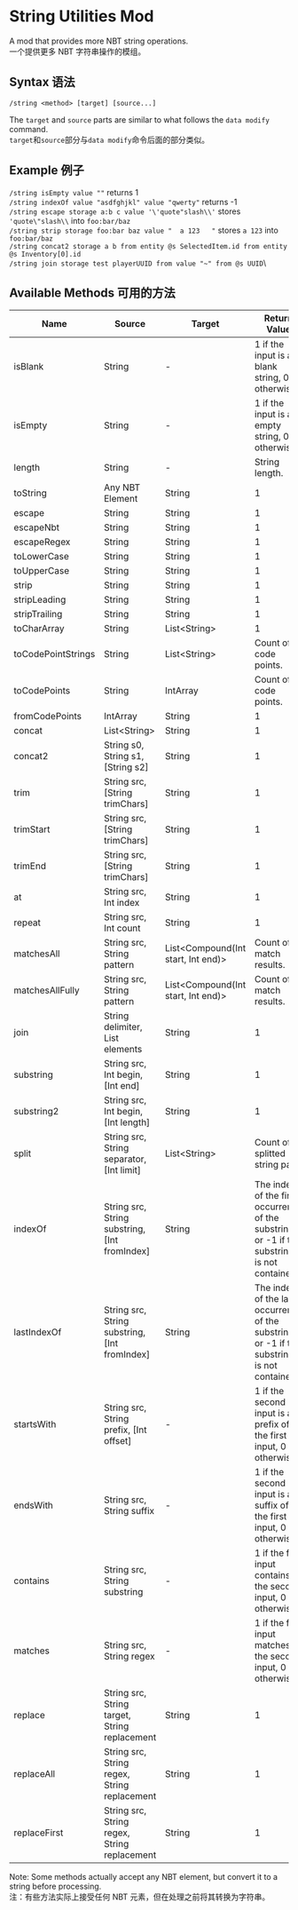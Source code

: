 # String Utilities Mod
A mod that provides more NBT string operations.\
一个提供更多 NBT 字符串操作的模组。

## Syntax 语法
`/string <method> [target] [source...]`

The `target` and `source` parts are similar to what follows the `data modify` command.\
`target`和`source`部分与`data modify`命令后面的部分类似。

## Example 例子
`/string isEmpty value ""` returns 1\
`/string indexOf value "asdfghjkl" value "qwerty"` returns -1\
`/string escape storage a:b c value '\'quote"slash\\'` stores `'quote\"slash\\` into `foo:bar/baz`\
`/string strip storage foo:bar baz value "  a 123   "` stores `a 123` into `foo:bar/baz`\
`/string concat2 storage a b from entity @s SelectedItem.id from entity @s Inventory[0].id`\
`/string join storage test playerUUID from value "~" from @s UUID`\

## Available Methods 可用的方法
| Name               | Source                                          | Target                               | Return Value                                                                                 |
|--------------------|-------------------------------------------------|--------------------------------------|----------------------------------------------------------------------------------------------|
| isBlank            | String                                          | -                                    | 1 if the input is a blank string, 0 otherwise.                                               |
| isEmpty            | String                                          | -                                    | 1 if the input is a empty string, 0 otherwise.                                               |
| length             | String                                          | -                                    | String length.                                                                               |
| toString           | Any NBT Element                                 | String                               | 1                                                                                            |
| escape             | String                                          | String                               | 1                                                                                            |
| escapeNbt          | String                                          | String                               | 1                                                                                            |
| escapeRegex        | String                                          | String                               | 1                                                                                            |
| toLowerCase        | String                                          | String                               | 1                                                                                            |
| toUpperCase        | String                                          | String                               | 1                                                                                            |
| strip              | String                                          | String                               | 1                                                                                            |
| stripLeading       | String                                          | String                               | 1                                                                                            |
| stripTrailing      | String                                          | String                               | 1                                                                                            |
| toCharArray        | String                                          | List\<String\>                       | 1                                                                                            |
| toCodePointStrings | String                                          | List\<String\>                       | Count of code points.                                                                        |
| toCodePoints       | String                                          | IntArray                             | Count of code points.                                                                        |
| fromCodePoints     | IntArray                                        | String                               | 1                                                                                            |
| concat             | List\<String\>                                  | String                               | 1                                                                                            |
| concat2            | String s0, String s1, \[String s2\]             | String                               | 1                                                                                            |
| trim               | String src, \[String trimChars\]                | String                               | 1                                                                                            |
| trimStart          | String src, \[String trimChars\]                | String                               | 1                                                                                            |
| trimEnd            | String src, \[String trimChars\]                | String                               | 1                                                                                            |
| at                 | String src, Int index                           | String                               | 1                                                                                            |
| repeat             | String src, Int count                           | String                               | 1                                                                                            |
| matchesAll         | String src, String pattern                      | List\<Compound(Int start, Int end)\> | Count of match results.                                                                      |
| matchesAllFully    | String src, String pattern                      | List\<Compound(Int start, Int end)\> | Count of match results.                                                                      |
| join               | String delimiter, List elements                 | String                               | 1                                                                                            |
| substring          | String src, Int begin, \[Int end\]              | String                               | 1                                                                                            |
| substring2         | String src, Int begin, \[Int length\]           | String                               | 1                                                                                            |
| split              | String src, String separator, \[Int limit\]     | List\<String\>                       | Count of splitted string parts                                                               |
| indexOf            | String src, String substring, \[Int fromIndex\] | String                               | The index of the first occurrence of the substring, or -1 if the substring is not contained. |
| lastIndexOf        | String src, String substring, \[Int fromIndex\] | String                               | The index of the last occurrence of the substring, or -1 if the substring is not contained.  |
| startsWith         | String src, String prefix, \[Int offset\]       | -                                    | 1 if the second input is a prefix of the first input, 0 otherwise.                           |
| endsWith           | String src, String suffix                       | -                                    | 1 if the second input is a suffix of the first input, 0 otherwise.                           |
| contains           | String src, String substring                    | -                                    | 1 if the first input contains the second input, 0 otherwise.                                 |
| matches            | String src, String regex                        | -                                    | 1 if the first input matches the second input, 0 otherwise.                                  |
| replace            | String src, String target, String replacement   | String                               | 1                                                                                            |
| replaceAll         | String src, String regex, String replacement    | String                               | 1                                                                                            |
| replaceFirst       | String src, String regex, String replacement    | String                               | 1                                                                                            |

Note: Some methods actually accept any NBT element, but convert it to a string before processing.\
注：有些方法实际上接受任何 NBT 元素，但在处理之前将其转换为字符串。